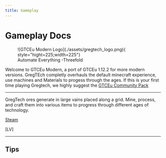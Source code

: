 ```yaml
---
title: Gameplay
---
```



# Gameplay Docs


<figure markdown="span">
    ![GTCEu Modern Logo](./assets/gregtech_logo.png){ style="hight=225;width=225"}
    <figcaption> Automate Everything -Threefold </figcaption>
</figure>

Welcome to GTCEu Modern, a port of GTCEu 1.12.2 for more modern versions. GregTEch completly overhauls the default minecraft experience, use machines and Materials to progess through the ages.
If this is your first time playing Gregtech, we highly suggest the [GTCEu Community Pack](https://www.curseforge.com/minecraft/modpacks/gregtech-community-pack)

---

GregTech ores generate in large vains placed along a grid. Mine, process, and craft them into various items to progress through different ages of technology. 


[Steam](./Steam/index.md)


[LV]

---
## Tips